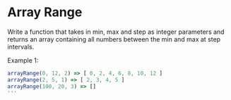 # Array Range

Write a function that takes in min, max and step as integer parameters and returns an array containing all numbers between the min and max at step intervals.  

Example 1:

```js
arrayRange(0, 12, 2) => [ 0, 2, 4, 6, 8, 10, 12 ]
arrayRange(2, 5, 1) => [ 2, 3, 4, 5 ]
arrayRange(100, 20, 3) => []
'''